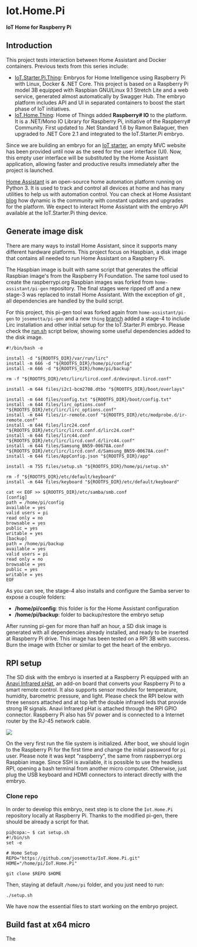 # Iot.Home.Pi

**IoT Home for Raspberry Pi**

## Introduction

This project tests interaction between Home Assistant and Docker containers. Previous texts  from this series include:

- [IoT.Starter.Pi.Thing](https://github.com/josemotta/IoT.Starter.Pi.Thing "IoT Starter Pi Thing"): Embryos for Home Intelligence using Raspberry Pi with Linux, Docker & .NET Core. This project is based on a Raspberry Pi model 3B equipped with Raspbian GNU/Linux 9.1 Stretch Lite and a web service, generated almost automatically by Swagger Hub. The embryo platform includes API and UI in separated containers to boost the start phase of IoT initiatives.
- [IoT.Home.Thing](https://github.com/josemotta/IoT.Home.Thing "IoT Home Thing"): Home of Things added **Raspberry# IO** to the platform. It is a .NET/Mono IO Library for Raspberry Pi, initiative of the Raspberry# Community. First updated to .Net Standard 1.6 by Ramon Balaguer, then upgraded to .NET Core 2.1 and integrated to the IoT.Starter.Pi embryo.

Since we are building an embryo for an [IoT starter](https://github.com/josemotta/IoT.Starter), an empty MVC website has been provided until now as the seed for the user interface (UI). Now, this empty user interface will be substituted by the Home Assistant application, allowing faster and productive results immediately after the project is launched.

[Home Assistant](https://www.home-assistant.io/) is an open-source home automation platform running on Python 3. It is used to track and control all devices at home and has many utilities to help us with automation control. You can check at Home Assistant [blog](https://www.home-assistant.io/blog/) how dynamic is the community with constant updates and upgrades for the platform. We expect to interact Home Assistant with the embryo API available at the  IoT.Starter.Pi thing device.

## Generate image disk

There are many ways to install Home Assistant, since it supports many different hardware platforms. This project focus on Haspbian, a disk image  that contains all needed to run Home Assistant on a Raspberry Pi.

The Haspbian image is built with same script that generates the official Raspbian image's from the Raspberry Pi Foundation. The same tool used to create the raspberrypi.org Raspbian images was forked from `home-assistant/pi-gen` repository. The final stages were ripped off and a new stage-3 was replaced to install Home Assistant. With the exception of git , all dependencies are  handled by the build script.

For this project, this pi-gen tool was forked again from `home-assistant/pi-gen` to `josemotta/pi-gen` and a new `thing` [branch](https://github.com/josemotta/pi-gen/tree/thing) added a stage-4 to include Lirc installation and other initial setup for the IoT.Starter.Pi embryo. Please check the [run.sh](https://github.com/josemotta/pi-gen/blob/thing/stage4/01-tweaks/00-run.sh) script below, showing some useful dependencies added to the disk image.

    #!/bin/bash -e
    
    install -d "${ROOTFS_DIR}/var/run/lirc"
    install -m 666 -d "${ROOTFS_DIR}/home/pi/config"
    install -m 666 -d "${ROOTFS_DIR}/home/pi/backup"
    
    rm -f "${ROOTFS_DIR}/etc/lirc/lircd.conf.d/devinput.lircd.conf"
    
    install -m 644 files/i2c1-bcm2708.dtbo "${ROOTFS_DIR}/boot/overlays"
    
    install -m 644 files/config.txt "${ROOTFS_DIR}/boot/config.txt"
    install -m 644 files/lirc_options.conf "${ROOTFS_DIR}/etc/lirc/lirc_options.conf"
    install -m 644 files/ir-remote.conf "${ROOTFS_DIR}/etc/modprobe.d/ir-remote.conf"
    install -m 644 files/lirc24.conf "${ROOTFS_DIR}/etc/lirc/lircd.conf.d/lirc24.conf"
    install -m 644 files/lirc44.conf "${ROOTFS_DIR}/etc/lirc/lircd.conf.d/lirc44.conf"
    install -m 644 files/Samsung_BN59-00678A.conf "${ROOTFS_DIR}/etc/lirc/lircd.conf.d/Samsung_BN59-00678A.conf"
    install -m 644 files/AppConfig.json "${ROOTFS_DIR}/app"
    
    install -m 755 files/setup.sh "${ROOTFS_DIR}/home/pi/setup.sh"
    
    rm -f "${ROOTFS_DIR}/etc/default/keyboard"
    install -m 644 files/keyboard "${ROOTFS_DIR}/etc/default/keyboard"
    
    cat << EOF >> ${ROOTFS_DIR}/etc/samba/smb.conf
    [config]
    path = /home/pi/config
    available = yes
    valid users = pi
    read only = no
    browsable = yes
    public = yes
    writable = yes
    [backup]
    path = /home/pi/backup
    available = yes
    valid users = pi
    read only = no
    browsable = yes
    public = yes
    writable = yes
    EOF

As you can see, the stage-4 also installs and configure the Samba server to expose a couple folders:

- **/home/pi/config**: this folder is for the Home Assistant configuration
- **/home/pi/backup**: folder to backup/restore the embryo setup

After running pi-gen for more than half an hour, a SD disk image is generated with all dependencies already installed, and ready to be inserted at Raspberry Pi drive. This image has been tested on a RPI 3B with success. Burn the image with Etcher or similar to get the heart of the embryo.

## RPI setup

The SD disk with the embryo is inserted at a Raspberry Pi equipped with an [Anavi Infrared pHat](https://www.crowdsupply.com/anavi-technology/infrared-phat), an add-on board that converts your Raspberry Pi to a smart remote control. It also supports sensor modules for temperature, humidity, barometric pressure, and light. Please check the RPI below with three sensors attached and at top left the double infrared leds that provide strong IR signals. Anavi Infrared pHat is attached through the RPI GPIO connector. Raspberry Pi also has 5V power and is connected to a Internet router by the RJ-45 network cable.

![](https://i.imgur.com/FTP6UVU.png)

On the very first run the file system is initialized. After boot, we should login to the Raspberry Pi for the first time and change the initial password for `pi` user. Please note it was kept "raspberry", the same from raspberrypi.org Raspbian image. Since SSH is available, it is possible to use the headless RPI, opening a bash terminal from another micro computer. Otherwise, just plug the USB keyboard and HDMI connectors to interact directly with the embryo. 

### Clone repo

In order to develop this embryo, next step is to clone the `Iot.Home.Pi` repository locally at Raspberry Pi. Thanks to the modified pi-gen, there should be already a script for that. 

    pi@copa:~ $ cat setup.sh
    #!/bin/sh
    set -e
    
    # Home Setup
    REPO="https://github.com/josemotta/IoT.Home.Pi.git"
    HOME="/home/pi/IoT.Home.Pi"
    
    git clone $REPO $HOME

Then, staying at default `/home/pi` folder, and you just need to run:

    ./setup.sh

We have now the essential files to start working on the embryo project.

## Build fast at x64 micro

The 